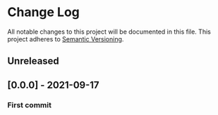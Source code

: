 # Change Log
All notable changes to this project will be documented in this file.
This project adheres to [Semantic Versioning](http://semver.org/).

## Unreleased

## [0.0.0] - 2021-09-17
### First commit

